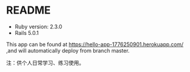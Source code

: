 # README

* Ruby version: 2.3.0
* Rails 5.0.1

This app can be found at https://hello-app-1776250901.herokuapp.com/
,and will automatically deploy from  branch master.

注：供个人日常学习、练习使用。
